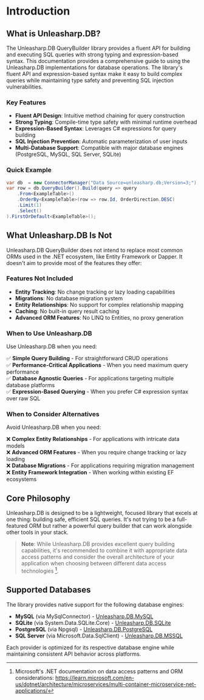 # Introduction

## What is Unleasharp.DB?

The Unleasharp.DB QueryBuilder library provides a fluent API for building and executing SQL queries with strong typing and expression-based syntax. This documentation provides a comprehensive guide to using the Unleasharp.DB implementations for database operations. The library's fluent API and expression-based syntax make it easy to build complex queries while maintaining type safety and preventing SQL injection vulnerabilities.

### Key Features

- **Fluent API Design**: Intuitive method chaining for query construction
- **Strong Typing**: Compile-time type safety with minimal runtime overhead
- **Expression-Based Syntax**: Leverages C# expressions for query building
- **SQL Injection Prevention**: Automatic parameterization of user inputs
- **Multi-Database Support**: Compatible with major database engines (PostgreSQL, MySQL, SQL Server, SQLite)

### Quick Example

```csharp
var db  = new ConnectorManager("Data Source=unleasharp.db;Version=3;");
var row = db.QueryBuilder().Build(query => query
    .From<ExampleTable>()
    .OrderBy<ExampleTable>(row => row.Id, OrderDirection.DESC)
    .Limit(1)
    .Select()
).FirstOrDefault<ExampleTable>();
```

## What Unleasharp.DB Is Not

Unleasharp.DB QueryBuilder does not intend to replace most common ORMs used in the .NET ecosystem, like Entity Framework or Dapper. It doesn't aim to provide most of the features they offer:

### Features Not Included

- **Entity Tracking**: No change tracking or lazy loading capabilities
- **Migrations**: No database migration system
- **Entity Relationships**: No support for complex relationship mapping
- **Caching**: No built-in query result caching
- **Advanced ORM Features**: No LINQ to Entities, no proxy generation

### When to Use Unleasharp.DB

Use Unleasharp.DB when you need:

✅ **Simple Query Building** - For straightforward CRUD operations  
✅ **Performance-Critical Applications** - When you need maximum query performance  
✅ **Database Agnostic Queries** - For applications targeting multiple database platforms  
✅ **Expression-Based Querying** - When you prefer C# expression syntax over raw SQL  

### When to Consider Alternatives

Avoid Unleasharp.DB when you need:

❌ **Complex Entity Relationships** - For applications with intricate data models  
❌ **Advanced ORM Features** - When you require change tracking or lazy loading  
❌ **Database Migrations** - For applications requiring migration management  
❌ **Entity Framework Integration** - When working within existing EF ecosystems  

## Core Philosophy

Unleasharp.DB is designed to be a lightweight, focused library that excels at one thing: building safe, efficient SQL queries. It's not trying to be a full-featured ORM but rather a powerful query builder that can work alongside other tools in your stack.

> **Note**: While Unleasharp.DB provides excellent query building capabilities, it's recommended to combine it with appropriate data access patterns and consider the overall architecture of your application when choosing between different data access technologies [^1].

[^1]: Microsoft's .NET documentation on data access patterns and ORM considerations: https://learn.microsoft.com/en-us/dotnet/architecture/microservices/multi-container-microservice-net-applications/

## Supported Databases

The library provides native support for the following database engines:

- **MySQL** (via MySqlConnector) - [Unleasharp.DB.MySQL](https://github.com/TraberSoftware/Unleasharp.DB.MySQL)
- **SQLite** (via System.Data.SQLite.Core) - [Unleasharp.DB.SQLite](https://github.com/TraberSoftware/Unleasharp.DB.SQLite)
- **PostgreSQL** (via Npgsql) - [Unleasharp.DB.PostgreSQL](https://github.com/TraberSoftware/Unleasharp.DB.PostgreSQL)
- **SQL Server** (via Microsoft.Data.SqlClient) - [Unleasharp.DB.MSSQL](https://github.com/TraberSoftware/Unleasharp.DB.MSSQL)

Each provider is optimized for its respective database engine while maintaining consistent API behavior across platforms.